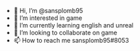 - 👋 Hi, I’m @sansplomb95
- 👀 I’m interested in game
- 🌱 I’m currently learning english and unreal
- 💞️ I’m looking to collaborate on game
- 📫 How to reach me sansplomb95#8053

<!---
sansplomb95/sansplomb95 is a ✨ special ✨ repository because its `README.md` (this file) appears on your GitHub profile.
You can click the Preview link to take a look at your changes.
--->
